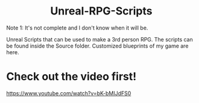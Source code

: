 <!DOCTYPE html>
<html>
<body>
<h1 align="center"> Unreal-RPG-Scripts </h1>

Note 1: It's not complete and I don't know when it will be.

Unreal Scripts that can be used to make a 3rd person RPG. The scripts can be found inside the Source folder.
Customized blueprints of my game are here.

 # Check out the video first!
 https://www.youtube.com/watch?v=bK-bMIJdFS0



